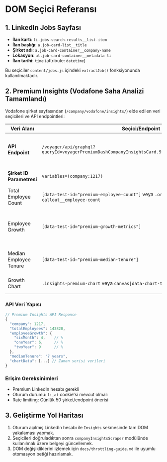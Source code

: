 <!-- docs/selectors-reference.md -->
# DOM Seçici Referansı

## 1. LinkedIn Jobs Sayfası

- **İlan kartı**: `li.jobs-search-results__list-item`
- **İlan başlığı**: `a.job-card-list__title`
- **Şirket adı**: `a.job-card-container__company-name`
- **Lokasyon**: `ul.job-card-container__metadata li`
- **İlan tarihi**: `time` (attribute: `datetime`)

Bu seçiciler `content/jobs.js` içindeki `extractJob()` fonksiyonunda kullanılmaktadır.

## 2. Premium Insights (Vodafone Saha Analizi Tamamlandı)

Vodafone şirket sayfasından (`/company/vodafone/insights/`) elde edilen veri seçicileri ve API endpointleri:

| Veri Alanı | Seçici/Endpoint | Notlar |
| --- | --- | --- |
| **API Endpoint** | `/voyager/api/graphql?queryId=voyagerPremiumDashCompanyInsightsCard.9c13e41ee272f66978a821cb17d8f6fb` | Ana Premium Insights veri kaynağı |
| **Şirket ID Parametresi** | `variables=(company:1217)` | Vodafone company ID: 1217 |
| Total Employee Count | `[data-test-id="premium-employee-count"]` veya `.org-company-employees-callout__employee-count` | "143,820 total employees" |
| Employee Growth | `[data-test-id="premium-growth-metrics"]` | "4% 6m growth", "6% 1y growth", "9% 2y growth" |
| Median Employee Tenure | `[data-test-id="premium-median-tenure"]` | "Median employee tenure - 7 years" |
| Growth Chart | `.insights-premium-chart` veya `canvas[data-chart-type="employee-growth"]` | Zaman serisi grafik bileşeni |

### API Veri Yapısı

```javascript
// Premium Insights API Response
{
  "company": 1217,
  "totalEmployees": 143820,
  "employeeGrowth": {
    "sixMonth": 4,    // %
    "oneYear": 6,     // %
    "twoYear": 9      // %
  },
  "medianTenure": "7 years",
  "chartData": [...] // Zaman serisi verileri
}
```

### Erişim Gereksinimleri

- Premium LinkedIn hesabı gerekli
- Oturum durumu: `li_at` cookie'si mevcut olmalı
- Rate limiting: Günlük 50 şirket/endpoint önerisi

## 3. Geliştirme Yol Haritası

1. Oturum açılmış LinkedIn hesabı ile `Insights` sekmesinde tam DOM yakalaması yapmak.
2. Seçicileri doğruladıktan sonra `companyInsightsScraper` modülünde kullanılmak üzere belgeyi güncellemek.
3. DOM değişikliklerini izlemek için `docs/throttling-guide.md` ile uyumlu otomasyon betiği hazırlamak.
